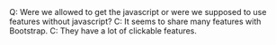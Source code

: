 <!DOCTYPE HTML>
<html>
<!-- 
JK - Jayden Zhang, Kevin Lin
SoftDev
K20 - Foundation Demo - Demoing Foundation CSS on an HTML Page!
2024-11-15
time spent: 2 hrs
-->
Q: Were we allowed to get the javascript or were we supposed to use features without javascript?
C: It seems to share many features with Bootstrap.
C: They have a lot of clickable features.

